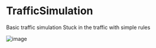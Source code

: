# TrafficSimulation
Basic traffic simulation
Stuck in the traffic with simple rules


![image](https://user-images.githubusercontent.com/113550815/190244693-eb3eb7ea-6c8c-41d5-a05c-6083e73bed35.png)
